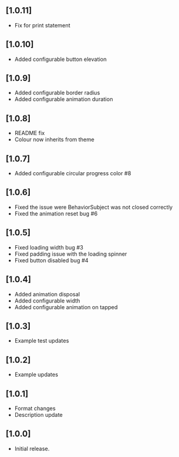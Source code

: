 ## [1.0.11]

* Fix for print statement 

## [1.0.10]

* Added configurable button elevation

## [1.0.9]

* Added configurable border radius
* Added configurable animation duration

## [1.0.8]

* README fix
* Colour now inherits from theme

## [1.0.7]

* Added configurable circular progress color #8

## [1.0.6]

* Fixed the issue were BehaviorSubject was not closed correctly 
* Fixed the animation reset bug #6

## [1.0.5]

* Fixed loading width bug #3
* Fixed padding issue with the loading spinner
* Fixed button disabled bug #4

## [1.0.4]

* Added animation disposal
* Added configurable width
* Added configurable animation on tapped

## [1.0.3]

* Example test updates

## [1.0.2]

* Example updates

## [1.0.1]

* Format changes
* Description update

## [1.0.0]

* Initial release.
